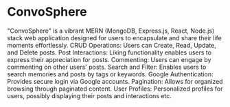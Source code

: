# ConvoSphere
"ConvoSphere" is a vibrant MERN (MongoDB, Express.js, React, Node.js) stack web application designed for users to encapsulate and share their life moments effortlessly. 
CRUD Operations: Users can Create, Read, Update, and Delete posts.
Post Interactions: Liking functionality enables users to express their appreciation for posts.
Commenting: Users can engage by commenting on other users' posts.
Search and Filter: Enables users to search memories and posts by tags or keywords.
Google Authentication: Provides secure login via Google accounts.
Pagination: Allows for organized browsing through paginated content.
User Profiles: Personalized profiles for users, possibly displaying their posts and interactions etc.
